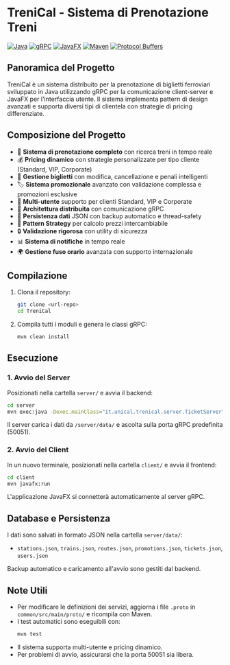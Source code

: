 # TreniCal - Sistema di Prenotazione Treni

[![Java](https://img.shields.io/badge/Java-17%2B-orange)](https://www.oracle.com/java/)
[![gRPC](https://img.shields.io/badge/gRPC-1.64.0-blue)](https://grpc.io/)
[![JavaFX](https://img.shields.io/badge/JavaFX-21-green)](https://openjfx.io/)
[![Maven](https://img.shields.io/badge/Maven-3.6%2B-red)](https://maven.apache.org/)
[![Protocol Buffers](https://img.shields.io/badge/Protocol%20Buffers-3.24.4-lightblue)](https://developers.google.com/protocol-buffers)

## Panoramica del Progetto

TreniCal è un sistema distribuito per la prenotazione di biglietti ferroviari sviluppato in Java utilizzando gRPC per la comunicazione client-server e JavaFX per l'interfaccia utente. Il sistema implementa pattern di design avanzati e supporta diversi tipi di clientela con strategie di pricing differenziate.

## Composizione del Progetto

- 🚄 **Sistema di prenotazione completo** con ricerca treni in tempo reale
- 💰 **Pricing dinamico** con strategie personalizzate per tipo cliente (Standard, VIP, Corporate)
- 🎫 **Gestione biglietti** con modifica, cancellazione e penali intelligenti
- 🏷️ **Sistema promozionale** avanzato con validazione complessa e promozioni esclusive
- 👥 **Multi-utente** supporto per clienti Standard, VIP e Corporate
- 🔄 **Architettura distribuita** con comunicazione gRPC
- 💾 **Persistenza dati** JSON con backup automatico e thread-safety
- 🎯 **Pattern Strategy** per calcolo prezzi intercambiabile
- 🔒 **Validazione rigorosa** con utility di sicurezza
- 📊 **Sistema di notifiche** in tempo reale
- 🌍 **Gestione fuso orario** avanzata con supporto internazionale

## Compilazione

1. Clona il repository:
   ```sh
   git clone <url-repo>
   cd TreniCal
   ```
2. Compila tutti i moduli e genera le classi gRPC:
   ```sh
   mvn clean install
   ```

## Esecuzione

### 1. Avvio del Server

Posizionati nella cartella `server/` e avvia il backend:
```sh
cd server
mvn exec:java -Dexec.mainClass="it.unical.trenical.server.TicketServer"
```
Il server carica i dati da `/server/data/` e ascolta sulla porta gRPC predefinita (50051).

### 2. Avvio del Client

In un nuovo terminale, posizionati nella cartella `client/` e avvia il frontend:
```sh
cd client
mvn javafx:run
```
L'applicazione JavaFX si connetterà automaticamente al server gRPC.

## Database e Persistenza

I dati sono salvati in formato JSON nella cartella `server/data/`:
- `stations.json`, `trains.json`, `routes.json`, `promotions.json`, `tickets.json`, `users.json`

Backup automatico e caricamento all'avvio sono gestiti dal backend.

## Note Utili

- Per modificare le definizioni dei servizi, aggiorna i file `.proto` in `common/src/main/proto/` e ricompila con Maven.
- I test automatici sono eseguibili con:
  ```sh
  mvn test
  ```
- Il sistema supporta multi-utente e pricing dinamico.
- Per problemi di avvio, assicurarsi che la porta 50051 sia libera.

